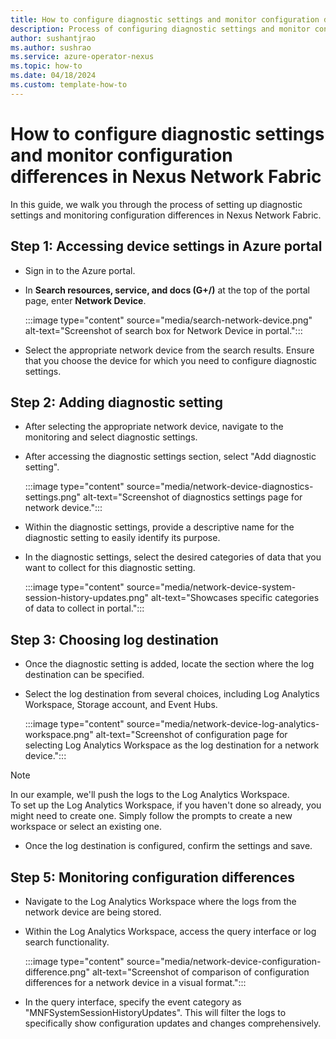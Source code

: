 ```yaml
---
title: How to configure diagnostic settings and monitor configuration differences in Nexus Network Fabric
description: Process of configuring diagnostic settings and monitor configuration differences in Nexus Network Fabric
author: sushantjrao 
ms.author: sushrao
ms.service: azure-operator-nexus
ms.topic: how-to
ms.date: 04/18/2024
ms.custom: template-how-to
---
```


# How to configure diagnostic settings and monitor configuration differences in Nexus Network Fabric

In this guide, we walk you through the process of setting up diagnostic settings and monitoring configuration differences in Nexus Network Fabric.

## Step 1: Accessing device settings in Azure portal

- Sign in to the Azure portal.

- In **Search resources, service, and docs (G+/)** at the top of the portal page, enter **Network Device**.

    :::image type="content" source="media/search-network-device.png" alt-text="Screenshot of search box for Network Device in portal.":::

- Select the appropriate network device from the search results. Ensure that you choose the device for which you need to configure diagnostic settings.

## Step 2: Adding diagnostic setting

- After selecting the appropriate network device, navigate to the monitoring and select diagnostic settings.

- After accessing the diagnostic settings section, select "Add diagnostic setting".

    :::image type="content" source="media/network-device-diagnostics-settings.png" alt-text="Screenshot of diagnostics settings page for network device.":::

- Within the diagnostic settings, provide a descriptive name for the diagnostic setting to easily identify its purpose.

- In the diagnostic settings, select the desired categories of data that you want to collect for this diagnostic setting.

    :::image type="content" source="media/network-device-system-session-history-updates.png" alt-text="Showcases specific categories of data to collect in portal.":::

## Step 3: Choosing log destination

- Once the diagnostic setting is added, locate the section where the log destination can be specified.

- Select the log destination from several choices, including Log Analytics Workspace, Storage account, and Event Hubs.

    :::image type="content" source="media/network-device-log-analytics-workspace.png" alt-text="Screenshot of configuration page for selecting Log Analytics Workspace as the log destination for a network device.":::

> [!Note]
> In our example, we'll push the logs to the Log Analytics Workspace.<br>
> To set up the Log Analytics Workspace, if you haven't done so already, you might need to create one. Simply follow the prompts to create a new workspace or select an existing one.

- Once the log destination is configured, confirm the settings and save.

## Step 5: Monitoring configuration differences

- Navigate to the Log Analytics Workspace where the logs from the network device are being stored.

- Within the Log Analytics Workspace, access the query interface or log search functionality.

    :::image type="content" source="media/network-device-configuration-difference.png" alt-text="Screenshot of comparison of configuration differences for a network device in a visual format.":::

- In the query interface, specify the event category as "MNFSystemSessionHistoryUpdates". This will filter the logs to specifically show configuration updates and changes comprehensively.
